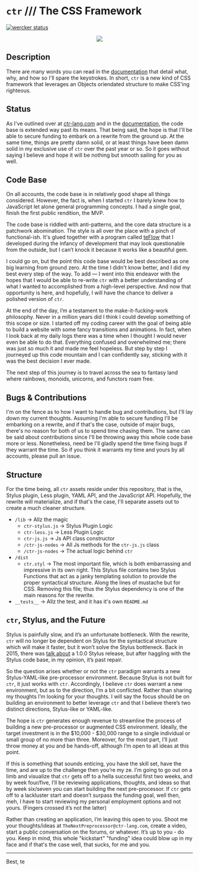 # `ctr` /// The CSS Framework
[![wercker status](https://app.wercker.com/status/9e636e4a2c4f0d134ecfbfac135d03b3/m/master "wercker status")](https://app.wercker.com/project/byKey/9e636e4a2c4f0d134ecfbfac135d03b3)

<p align="center">
  <img src="https://rawgit.com/artisin/ctr/artisin/ctr/blob/master/ctr-logo.svg">
</p>


## Description

There are many words you can read in the [documentation](https://docs.ctr-lang.com/) that detail what, why, and how so I'll spare the keystrokes. In short, `ctr` is a new kind of CSS framework that leverages an Objects oriendated structure to make CSS'ing righteous.

## Status

As I've outlined over at [ctr-lang.com](https://www.ctr-lang.com) and in the [documentation](https://docs.ctr-lang.com), the code base is extended way past its means. That being said, the hope is that I'll be able to secure funding to embark on a rewrite from the ground up. At the same time, things are pretty damn solid, or at least things have been damn solid in my exclusive use of `ctr` over the past year or so. So it goes without saying I believe and hope it will be nothing but smooth sailing for you as well.

## Code Base

On all accounts, the code base is in relatively good shape all things considered. However, the fact is, when I started `ctr` I barely knew how to JavaScript let alone general programming concepts. I had a single goal, finish the first public rendition, the MVP.

The code base is riddled with anti-patterns, and the core data structure is a patchwork abomination. The style is all over the place with a pinch of functional-ish. It's glued together with a program called [teFlow](https://github.com/artisin/teFlow) that I developed during the infancy of development that may look questionable from the outside, but I can’t knock it because it works like a beautiful gem.

I could go on, but the point this code base would be best described as one big learning from ground zero. At the time I didn't know better, and I did my best every step of the way. To add — I went into this endeavor with the hopes that I would be able to re-write `ctr` with a better understanding of what I wanted to accomplished from a high-level perspective. And now that opportunity is here, and hopefully, I will have the chance to deliver a polished version of `ctr`.

At the end of the day, I’m a testament to the make-it-fucking-work philosophy. Never in a million years did I think I could develop something of this scope or size. I started off my coding career with the goal of being able to build a website with some fancy transitions and animations. In fact, when I look back at my daily logs there was a time when I thought I would never even be able to do that. Everything confused and overwhelmed me; there was just so much it and made me feel hopeless. But step by step I journeyed up this code mountain and I can confidently say, sticking with it was the best decision I ever made.

The next step of this journey is to travel across the sea to fantasy land where rainbows, monoids, unicorns, and functors roam free.

## Bugs & Contributions

I'm on the fence as to how I want to handle bug and contributions, but I'll lay down my current thoughts. Assuming I'm able to secure funding I'll be embarking on a rewrite, and if that's the case, outside of major bugs, there's no reason for both of us to spend time chasing them. The same can be said about contributions since I'll be throwing away this whole code base more or less. Nonetheless, need be I'll gladly spend the time fixing bugs if they warrant the time. So if you think it warrants my time and yours by all accounts, please pull an issue.


## Structure

For the time being, all `ctr` assets reside under this repository, that is the, Stylus plugin, Less plugin, YAML API, and the JavaScript API. Hopefully, the rewrite will materialize, and if that's the case, I'll separate assets out to create a much cleaner structure.


+ `/lib` -> Allz the magic
    * `ctr-stylus.js` -> Stylus Plugin Logic
    * `ctr-less.js` -> Less Plugin Logic
    * `ctr-js.js` -> Js API class constructor
    * `/ctr-js-nodes` -> All Js methods for the `ctr-js.js` class
    * `/ctr-js-nodes` -> The actual logic behind `ctr`
+ `/dist`
    * `ctr.styl` -> The most important file, which is both embarrassing and impressive in its own right. This Stylus file contains two Stylus Functions that act as a janky templating solution to provide the proper syntactical structure. Along the lines of mustache but for CSS. Removing this file; thus the Stylus dependency is one of the main reasons for the rewrite.
+ `__tests__` -> Allz the test, and it has it's own `README.md`


## `ctr`, Stylus, and the Future

Stylus is painfully slow, and it’s an unfortunate bottleneck. With the rewrite, `ctr` will no longer be dependent on Stylus for the syntactical structure which will make it faster, but it won’t solve the Stylus bottleneck. Back in 2015, there was [talk about](https://github.com/stylus/stylus/wiki/1.0.0) a 1.0.0 Stylus release, but after haggling with the Stylus code base, in my opinion, it’s past repair.

So the question arises whether or not the `ctr` paradigm warrants a new Stylus-YAML-like pre-processor environment. Because Stylus is not built for `ctr`, it just works with `ctr`. Accordingly, I believe `ctr` does warrant a new environment, but as to the direction, I’m a bit conflicted. Rather than sharing my thoughts I’m looking for your thoughts. I will say the focus should be on building an environment to better leverage `ctr` and that I believe there’s two distinct directions, Stylus-like or YAML-like.

The hope is `ctr` generates enough revenue to streamline the process of building a new pre-processor or augmented CSS environment. Ideally, the target investment is in the $10,000 - $30,000 range to a single individual or small group of no more than three. Moreover, for the most part, I’ll just throw money at you and be hands-off, although I’m open to all ideas at this point.

If this is something that sounds enticing, you have the skill set, have the time, and are up to the challenge then you’re my ze. I’m going to go out on a limb and visualize that `ctr` gets off to a hella successful first two weeks, and by week four/five, I’ll be reviewing applications, thoughts, and ideas so that by week six/seven you can start building the next pre-processor. If `ctr` gets off to a lackluster start and doesn’t surpass the funding goal, well then, meh, I have to start reviewing my personal employment options and not yours. (Fingers crossed it’s not the latter)

Rather than creating an application, I’m leaving this open to you. Shoot me your thoughts/ideas at `TheNextPreprocessor@ctr-lang.com`, create a video, start a public conversation on the forums, or whatever. It’s up to you - do you. Keep in mind, this whole "kickstart" "funding" idea could blow up in my face and if that's the case well, that sucks, for me and you.



---

Best, te
